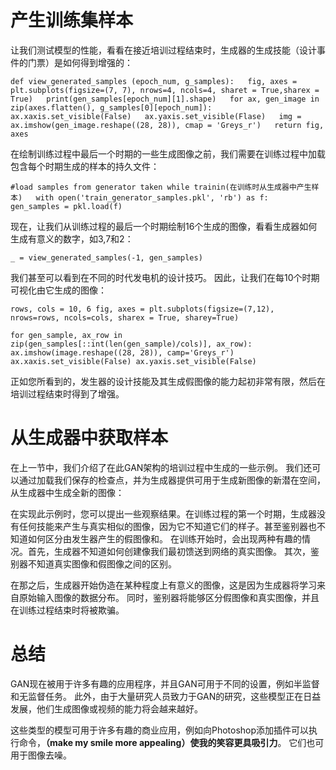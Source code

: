 # 产生训练集样本

让我们测试模型的性能，看看在接近培训过程结束时，生成器的生成技能（设计事件的门票）是如何得到增强的：

`
def view_generated_samples (epoch_num, g_samples):  
fig, axes = plt.subplots(figsize=(7, 7), nrows=4, ncols=4, sharet = True,sharex = True)  
print(gen_samples[epoch_num][1].shape)  
for ax, gen_image in zip(axes.flatten(), g_samples[0][epoch_num]):  
ax.xaxis.set_visible(False)  
ax.yaxis.set_visible(Flase)  
img = ax.imshow(gen_image.reshape((28, 28)), cmap = 'Greys_r')  
return fig, axes  
`

在绘制训练过程中最后一个时期的一些生成图像之前，我们需要在训练过程中加载包含每个时期生成的样本的持久文件：

`#load samples from generator taken while trainin(在训练时从生成器中产生样本)  
with open('train_generator_samples.pkl', 'rb') as f:  
gen_samples = pkl.load(f)`  
    
现在，让我们从训练过程的最后一个时期绘制16个生成的图像，看看生成器如何生成有意义的数字，如3,7和2：

`_ = view_generated_samples(-1, gen_samples)`

我们甚至可以看到在不同的时代发电机的设计技巧。 因此，让我们在每10个时期可视化由它生成的图像：

`rows, cols = 10, 6
fig, axes = plt.subplots(figsize=(7,12), nrows=rows, ncols=cols,
                         sharex = True, sharey=True)`

`for gen_sample, ax_row in zip(gen_samples[::int(len(gen_sample)/cols)], ax_row):
    ax.imshow(image.reshape((28, 28)), camp='Greys_r')
    ax.xaxis.set_visible(False)
    ax.yaxis.set_visible(False)`
    
正如您所看到的，发生器的设计技能及其生成假图像的能力起初非常有限，然后在培训过程结束时得到了增强。

# 从生成器中获取样本

在上一节中，我们介绍了在此GAN架构的培训过程中生成的一些示例。 我们还可以通过加载我们保存的检查点，并为生成器提供可用于生成新图像的新潜在空间，从生成器中生成全新的图像：

在实现此示例时，您可以提出一些观察结果。在训练过程的第一个时期，生成器没有任何技能来产生与真实相似的图像，因为它不知道它们的样子。甚至鉴别器也不知道如何区分由发生器产生的假图像和。 在训练开始时，会出现两种有趣的情况。首先，生成器不知道如何创建像我们最初馈送到网络的真实图像。 其次，鉴别器不知道真实图像和假图像之间的区别。

在那之后，生成器开始伪造在某种程度上有意义的图像，这是因为生成器将学习来自原始输入图像的数据分布。 同时，鉴别器将能够区分假图像和真实图像，并且在训练过程结束时将被欺骗。

# 总结

GAN现在被用于许多有趣的应用程序，并且GAN可用于不同的设置，例如半监督和无监督任务。 此外，由于大量研究人员致力于GAN的研究，这些模型正在日益发展，他们生成图像或视频的能力将会越来越好。

这些类型的模型可用于许多有趣的商业应用，例如向Photoshop添加插件可以执行命令，**（make my smile more appealing）使我的笑容更具吸引力**。 它们也可用于图像去噪。
